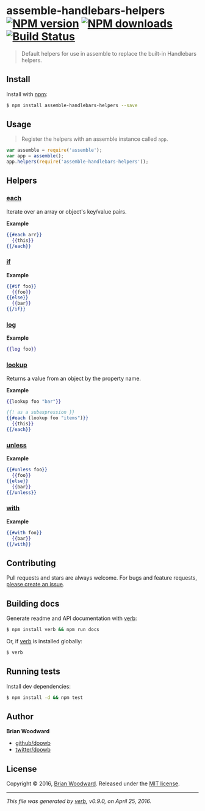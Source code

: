 # assemble-handlebars-helpers [![NPM version](https://img.shields.io/npm/v/assemble-handlebars-helpers.svg?style=flat)](https://www.npmjs.com/package/assemble-handlebars-helpers) [![NPM downloads](https://img.shields.io/npm/dm/assemble-handlebars-helpers.svg?style=flat)](https://npmjs.org/package/assemble-handlebars-helpers) [![Build Status](https://img.shields.io/travis/assemble/assemble-handlebars-helpers.svg?style=flat)](https://travis-ci.org/assemble/assemble-handlebars-helpers)

> Default helpers for use in assemble to replace the built-in Handlebars helpers.

## Install

Install with [npm](https://www.npmjs.com/):

```sh
$ npm install assemble-handlebars-helpers --save
```

## Usage

> Register the helpers with an assemble instance called `app`.

```js
var assemble = require('assemble');
var app = assemble();
app.helpers(require('assemble-handlebars-helpers'));
```

## Helpers

### [each](lib/helpers/each.js#L29)

Iterate over an array or object's key/value pairs.

**Example**

```handlebars
{{#each arr}}
  {{this}}
{{/each}}
```

### [if](lib/helpers/if.js#L29)

**Example**

```handlebars
{{#if foo}}
  {{foo}}
{{else}}
  {{bar}}
{{/if}}
```

### [log](lib/helpers/log.js#L23)

**Example**

```handlebars
{{log foo}}
```

### [lookup](lib/helpers/lookup.js#L32)

Returns a value from an object by the property name.

**Example**

```handlebars
{{lookup foo "bar"}}

{{! as a subexpression }}
{{#each (lookup foo "items")}}
  {{this}}
{{/each}}
```

### [unless](lib/helpers/unless.js#L29)

**Example**

```handlebars
{{#unless foo}}
  {{foo}}
{{else}}
  {{bar}}
{{/unless}}
```

### [with](lib/helpers/with.js#L27)

**Example**

```handlebars
{{#with foo}}
  {{bar}}
{{/with}}
```

## Contributing

Pull requests and stars are always welcome. For bugs and feature requests, [please create an issue](https://github.com/assemble/assemble-handlebars-helpers/issues/new).

## Building docs

Generate readme and API documentation with [verb](https://github.com/verbose/verb):

```sh
$ npm install verb && npm run docs
```

Or, if [verb](https://github.com/verbose/verb) is installed globally:

```sh
$ verb
```

## Running tests

Install dev dependencies:

```sh
$ npm install -d && npm test
```

## Author

**Brian Woodward**

* [github/doowb](https://github.com/doowb)
* [twitter/doowb](http://twitter.com/doowb)

## License

Copyright © 2016, [Brian Woodward](https://github.com/doowb).
Released under the [MIT license](https://github.com/assemble/assemble-handlebars-helpers/blob/master/LICENSE).

***

_This file was generated by [verb](https://github.com/verbose/verb), v0.9.0, on April 25, 2016._